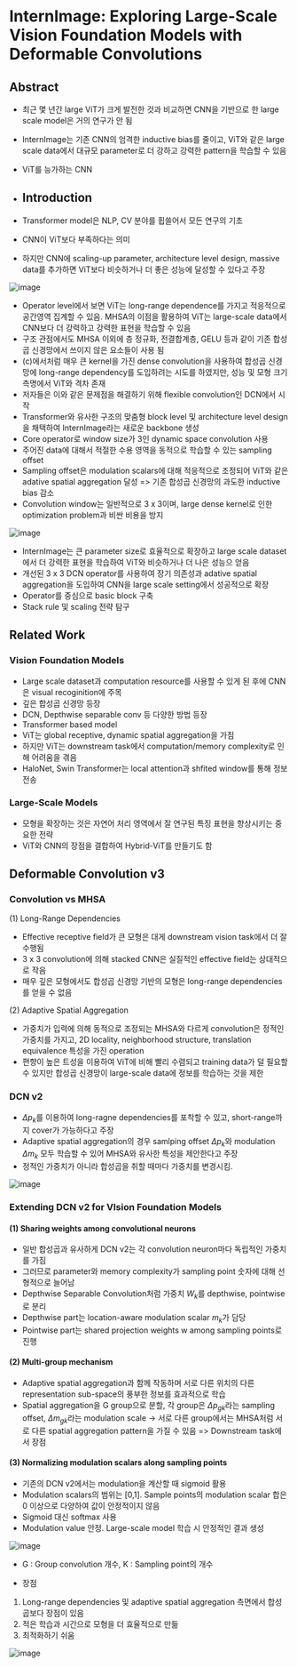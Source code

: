 # InternImage: Exploring Large-Scale Vision Foundation Models with Deformable Convolutions

## Abstract 

- 최근 몇 년간 large ViT가 크게 발전한 것과 비교하면 CNN을 기반으로 한 large scale model은 거의 연구가 안 됨
- InternImage는 기존 CNN의 엄격한 inductive bias를 줄이고, ViT와 같은 large scale data에서 대규모 parameter로 더 강하고 강력한 pattern을 학습할 수 있음
- ViT를 능가하는 CNN

- ## Introduction

- Transformer model은 NLP, CV 분야를 휩쓸어서 모든 연구의 기초
- CNN이 ViT보다 부족하다는 의미
- 하지만 CNN에 scaling-up parameter, architecture level design, massive data를 추가하면 ViT보다 비슷하거나 더 좋은 성능에 달성할 수 있다고 주장

![image](https://github.com/as9786/ComputerVision/assets/80622859/38583a2d-b7b7-4230-9cb0-c3c122980ae8)

- Operator level에서 보면 ViT는 long-range dependence를 가지고 적응적으로 공간영역 집계할 수 있음. MHSA의 이점을 활용하여 ViT는 large-scale data에서 CNN보다 더 강력하고 강력한 표현을 학습할 수 있음
- 구조 관점에서도 MHSA 이외에 층 정규화, 전결합계층, GELU 등과 같이 기존 합성곱 신경망에서 쓰이지 않은 요소들이 사용 됨
- (c)에서처럼 매우 큰 kernel을 가진 dense convolution을 사용하여 합성곱 신경망에 long-range dependency를 도입하려는 시도를 하였지만, 성능 및 모형 크기 측명에서 ViT와 격차 존재
- 저자들은 이와 같은 문제점을 해결하기 위해 flexible convolution인 DCN에서 시작
- Transformer와 유사한 구조의 맞춤형 block level 및 architecture level design을 채택하여 InternImage라는 새로운 backbone 생성
- Core operator로 window size가 3인 dynamic space convolution 사용
- 주어진 data에 대해서 적절한 수용 영역을 동적으로 학습할 수 있는 sampling offset
- Sampling offset은 modulation scalars에 대해 적응적으로 조정되어 ViT와 같은 adative spatial aggregation 달성 => 기존 합성곱 신경망의 과도한 inductive bias 감소
- Convolution window는 일반적으로 3 x 3이며, large dense kernel로 인한 optimization problem과 비싼 비용을 방지

![image](https://github.com/as9786/ComputerVision/assets/80622859/cc3621ed-1c28-44e5-b9db-3c0edb43b0a7)

- InternImage는 큰 parameter size로 효율적으로 확장하고 large scale dataset에서 더 강력한 표현을 학습하여 ViT와 비슷하거나 더 나은 성능으 얻음
- 개선된 3 x 3 DCN operator를 사용하여 장기 의존성과 adative spatial aggregation을 도입하여 CNN을 large scale setting에서 성공적으로 확장
- Operator를 중심으로 basic block 구축
- Stack rule 및 scaling 전략 탐구

## Related Work

### Vision Foundation Models

- Large scale dataset과 computation resource를 사용할 수 있게 된 후에 CNN은 visual recoginition에 주목
- 깊은 합성곱 신경망 등장
- DCN, Depthwise separable conv 등 다양한 방법 등장
- Transformer based model
- ViT는 global receptive, dynamic spatial aggregation을 가짐
- 하지만 ViT는 downstream task에서 computation/memory complexity로 인해 어려움을 겪음
- HaloNet, Swin Transformer는 local attention과 shfited window를 통해 정보 전송

### Large-Scale Models
- 모형을 확장하는 것은 자연어 처리 영역에서 잘 연구된 특징 표현을 향상시키는 중요한 전략
- ViT와 CNN의 장점을 결합하여 Hybrid-ViT를 만들기도 함

## Deformable Convolution v3

### Convolution vs MHSA

(1) Long-Range Dependencies

- Effective receptive field가 큰 모형은 대게 downstream vision task에서 더 잘 수행됨
- 3 x 3 convolution에 의해 stacked CNN은 실질적인 effective field는 상대적으로 작음
- 매우 깊은 모형에서도 합성곱 신경망 기반의 모형은 long-range dependencies를 얻을 수 없음

(2) Adaptive Spatial Aggregation

- 가중치가 입력에 의해 동적으로 조정되는 MHSA와 다르게 convolution은 정적인 가중치를 가지고, 2D locality, neighborhood structure, translation equivalence 특성을 가진 operation
- 편향이 높은 트성을 이용하여 ViT에 비해 빨리 수렴되고 training data가 덜 필요할 수 있지만 합성곱 신경망이 large-scale data에 정보를 학습하는 것을 제한

### DCN v2

- $\Delta p_k$를 이용하여 long-ragne dependencies를 포착할 수 있고, short-range까지 cover가 가능하다고 주장
- Adaptive spatial aggregation의 경우 samlping offset $\Delta p_k$와 modulation $\Delta m_k$ 모두 학습할 수 있어 MHSA와 유사한 특성을 제안한다고 주장
- 정적인 가중치가 아니라 합성곱을 취할 때마다 가중치를 변경시킴.

![image](https://github.com/as9786/ComputerVision/assets/80622859/8455a5fc-99e5-42b8-bd80-74c85ea7148f)

### Extending DCN v2 for VIsion Foundation Models

#### (1) Sharing weights among convolutional neurons

- 일반 합성곱과 유사하게 DCN v2는 각 convolution neuron마다 독립적인 가중치를 가짐
- 그러므로 parameter와 memory complexity가 sampling point 숫자에 대해 선형적으로 늘어남
- Depthwise Separable Convolution처럼 가중치 $W_k$를 depthwise, pointwise로 분리
- Depthwise part는 location-aware modulation scalar $m_k$가 담당
- Pointwise part는 shared projection weights w among sampling points로 진행

#### (2) Multi-group mechanism

- Adaptive spatial aggregation과 함께 작동하며 서로 다른 위치의 다른 representation sub-space의 풍부한 정보를 효과적으로 학습
- Spatial aggregation을 G group으로 분할, 각 group은 $\Delta p_{gk}$라는 sampling offset, $\Delta m_{gk}$라는 modulation scale -> 서로 다른 group에서는 MHSA처럼 서로 다른 spatial aggregation pattern을 가질 수 있음 => Downstream task에서 장점

#### (3) Normalizing modulation scalars along sampling points

- 기존의 DCN v2에서는 modulation을 계산할 때 sigmoid 활용
- Modulation scalars의 범위는 [0,1]. Sample points의 modulation scalar 합은 0 이상으로 다양하여 값이 안정적이지 않음
- Sigmoid 대신 softmax 사용
- Modulation value 안정. Large-scale model 학습 시 안정적인 결과 생성

![image](https://github.com/as9786/ComputerVision/assets/80622859/71f3350c-173b-4c79-a97b-7a40fe20b6ae)

- G : Group convolution 개수, K : Sampling point의 개수

- 장점
1. Long-range dependencies 및 adaptive spatial aggregation 측면에서 합성곱보다 장점이 있음
2. 적은 학습과 시간으로 모형을 더 효율적으로 만듦
3. 최적화하기 쉬움

![image](https://github.com/as9786/ComputerVision/assets/80622859/798417b4-19e3-43af-932b-5f7df83ae145)

